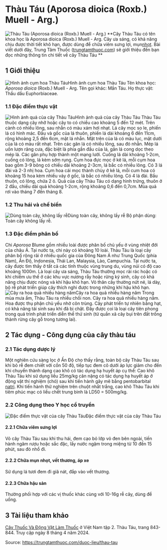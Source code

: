 # Thàu Táu (Aporosa dioica (Roxb.) Muell - Arg.)

![Thàu Táu \(Aporosa dioica \(Roxb.\) Muell - Arg.\)](https://trungtamthuoc.com/images/others/cay-thau-tau-6106.jpg)
**Cây Thàu Táu có tên khoa học là Aporosa dioica (Roxb.) Muell - Arg. Cây ưa sáng, có khả năng chịu được thời tiết khô hạn, được dùng để chữa viêm sưng lợi, mụn[nhọt](https://trungtamthuoc.com/bai-viet/nhot "nhọt"). Bài viết dưới đây, Trung Tâm Thuốc ([trungtamthuoc.com](https://trungtamthuoc.com/ "trungtamthuoc.com")) sẽ giới thiệu đến bạn đọc những thông tin chi tiết về cây Thàu Táu **
##  1 Giới thiệu
![Hình ảnh cụm hoa Thàu Táu](https://trungtamthuoc.com/images/item/cay-thau-tau-0.jpg)Hình ảnh cụm hoa Thàu Táu
Tên khoa học: _Aporosa dioica_ (Roxb.) Muell - Arg.
Tên gọi khác: Mần Táu.
Họ thực vật: Thầu dầu Euphorbiaceae.
### 1.1 Đặc điểm thực vật
![Hình ảnh quả của cây Thàu Táu](https://trungtamthuoc.com/images/item/cay-thau-tau-1.jpg)Hình ảnh quả của cây Thàu Táu
Thàu Táu thuộc dạng cây nhỡ hoặc cây to có chiều cao khoảng 5 đến 12 mét.
Trên cành có nhiều lông, sau nhẵn có màu xám hơi nhạt.
Lá cây mọc so le, phiến lá có hình mác. Đầu và gốc của lá thuôn, phiến lá dài khoảng 6 đến 11cm, rộng khoảng 2,5 đến 6cm, mặt lá nhẵn.
Mặt trên của lá có màu lục, mặt dưới của lá có màu rất nhạt. Trên các gân lá có nhiều lông, sau đó nhẵn. Mép lá uốn lượn răng cưa, đặc biệt là phía gần đầu của lá, gân lá cong dọc theo mép lá. Các gân phụ hợp thành một mạng lưới.
Cuống lá dài khoảng 1-2cm, cuống có lông, lá kèm sớm rụng.
Cụm hoa đực mọc ở kẽ lá, mỗi cụm hoa bao gồm 3-9 bông có chiều dài khoảng 2-3cm, lá bắc có nhiều lông. Có 3 lá đài và 2-3 nhị hoa.
Cụm hoa cái mọc thành chùy ở kẽ lá, mỗi cum hoa có khoảng 15 hoa kèm nhiều vảy ở gốc, lá bắc có nhiều lông. Có 4 lá đài.
Bầu thuôn, có lông, chứa 2 ô.
Quả của cây Thàu Táu có dạng hình trứng, thuôn ở 2 đầu, chiều dài quả khoảng 1-2cm, rộng khoảng 0,6 đến 0,7cm.
Mùa quả rơi vào tháng 7 đến tháng 8.
### 1.2 Thu hái và chế biến
![Dùng toàn cây, không lấy rễ](https://trungtamthuoc.com/images/item/cay-thau-tau-2.jpg)Dùng toàn cây, không lấy rễ
Bộ phận dùng: Toàn cây không lấy rễ.
### 1.3 Đặc điểm phân bố
Chi _Aporosa_ Blume gồm nhiều loài được phân bố chủ yếu ở vùng nhiệt đới của châu Á.
Tại nước ta, chi này có khoảng 10 loài. Thàu Táu là loại cây phân bố rộng rãi ở nhiều quốc gia của Đông Nam Á như Trung Quốc (phía Nam), Ấn Độ, Indonesia, Thái Lan, Malaysia, Lào, Campuchia.
Tại nước ta, cây được tìm thấy ở tất cả các tỉnh thuộc vùng trung du, vùng núi có độ cao khoảng 1000m.
Là loại cây ưa sáng, Thàu Táu thường mọc rải rác hoặc có khi chiếm ưu thế ở các khu vực nương rẫy hoặc rừng ký sinh, cây có khả năng chịu được nóng và khí hậu khô hạn.
Vỏ thân cây thường nứt nẻ, lá dày, bộ rễ phát triển giúp cây thích nghi được trong những khí hậu khô hạn.
![Cây ra hoa quả nhiều hàng năm](https://trungtamthuoc.com/images/item/cay-thau-tau-3.jpg)Cây ra hoa quả nhiều hàng năm
Trong mùa mưa ẩm, Thàu Táu ra nhiều chồi non. Cây ra hoa quả nhiều hàng năm. Hoa được thụ phận chủ yếu nhờ côn trùng.
Cây phát triển tự nhiên bằng hạt, có khả năng tái sinh sau khi đã bị chặt.
Đây được coi là loại cây tiên phong trong quá trình phát triển diễn thế thứ sinh (từ quần xã cây bụi trên đất trống thành rừng cây gỗ trong tương lai).
##  2 Tác dụng - Công dụng của cây thàu táu
### 2.1 Tác dụng dược lý
Một nghiên cứu sàng lọc ở Ấn Độ cho thấy rằng, toàn bộ cây Thàu Táu sau khi bỏ rễ đem chiết với cồn 50 độ, tiếp tục đem cô dưới áp lực giảm cho đến khi chuyển thành dạng cao khô có tác dụng hạ huyết áp cụ thể:
Cao khô Thàu Táu khi sử dụng liều 25mg/kg cân nặng có tác dụng hạ huyết áp ở động vật thí nghiệm (chó) sau khi tiến hành gây mê bằng pentobarbital [natri](https://trungtamthuoc.com/hoat-chat/natri "natri").
Khi tiến hành thử nghiệm trên chuột nhắt trắng, cao khô Thàu Táu khi tiêm phúc mạc có liều chết trung bình là LD50 = 500mg/kg.
### 2.2 Công dụng theo Y học cổ truyền
![Đặc điểm thực vật của cây Thàu Táu](https://trungtamthuoc.com/images/item/cay-thau-tau-4.jpg)Đặc điểm thực vật của cây Thàu Táu
#### 2.2.1 Chữa viêm sưng lợi
Vỏ cây Thàu Táu sau khi thu hái, đem cạo bỏ lớp vỏ đen bên ngoài, tiến hành ngâm rượu hoặc sắc đặc, lấy nước ngậm trong miệng từ 10 đến 15 phút, sau đó nhổ đi.
#### 2.2.2 Chữa mụn nhọt, vết thương, áp xe
Sử dụng lá tươi đem đi giã nát, đắp vào vết thương.
#### 2.2.3 Chữa hậu sản
Thường phối hợp với các vị thuốc khác cùng với 10-16g rễ cây, dùng để uống.
##  3 Tài liệu tham khảo
[Cây Thuốc Và Động Vật Làm Thuốc](https://trungtamthuoc.com/bai-viet/doc-online-va-tai-mien-phi-pdf-sach-cay-thuoc-va-dong-vat-lam-thuoc-o-viet-nam "Cây Thuốc Và Động Vật Làm Thuốc") ở Việt Nam tập 2. Thàu Táu, trang 843-844. Truy cập ngày 8 tháng 4 năm 2024.


Source: https://trungtamthuoc.com/duoc-lieu/thau-tau